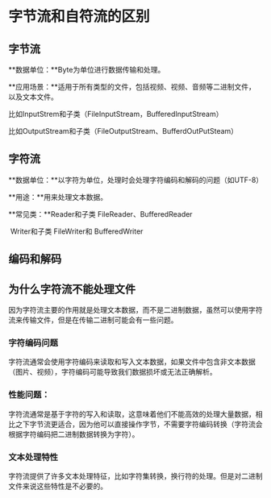 # 	字节流和自符流的区别

## 字节流

**数据单位：**Byte为单位进行数据传输和处理。

**应用场景：**适用于所有类型的文件，包括视频、视频、音频等二进制文件，以及文本文件。

比如InputStrem和子类（FileInputStream，BufferedInputStream）

比如OutputStream和子类（FileOutputStream、BufferdOutPutSteam）

## 字符流

**数据单位：**以字符为单位，处理时会处理字符编码和解码的问题（如UTF-8）

**用途：**用来处理文本数据。

**常见类：**Reader和子类 FileReader、BufferedReader

​				Writer和子类 FileWriter和 BufferedWriter

## 编码和解码



## 为什么字符流不能处理文件

因为字符流主要的作用就是处理文本数据，而不是二进制数据，虽然可以使用字符流来传输文件，但是在传输二进制可能会有一些问题。

### 字符编码问题

字符流通常会使用字符编码来读取和写入文本数据，如果文件中包含非文本数据（图片、视频），字符编码可能导致我们数据损坏或无法正确解析。

### 性能问题：

字符流通常是基于字符的写入和读取，这意味着他们不能高效的处理大量数据，相比之下字节流更适合，因为他可以直接操作字节，不需要字符编码转换（字符流会根据字符编码把二进制数据转换为字符）。

### 文本处理特性

字符流提供了许多文本处理特征，比如字符集转换，换行符的处理。但是对二进制文件来说这些特性是不必要的。